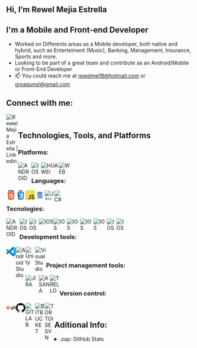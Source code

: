 ## Hi, I’m Rewel Mejia Estrella

## I'm a Mobile and Front-end Developer
- Worked on Differents areas as a Mobile developer, both native and hybrid, such as Enterteiment (Music), Banking, Management, Insurance, Sports and more.
- Looking to be part of a great team and contribute as an Android/Mobile or Front-End Developer
- 📫 You could reach me at rewelme18@hotmail.com or groagunst@gmail.com

## Connect with me:

[<img align="left" alt="Rewel Mejia Estrella | Linkedin" width="32px" src="https://www.svgrepo.com/show/75820/linkedin.svg" />][linkedin]

<br />

## Technologies, Tools, and Platforms

### Platforms:

[<img align="left" alt="ANDROID" width="36px" src="https://logospng.org/download/android/logo-android-4096.png" />][android]
[<img align="left" alt="IOS" width="26px" src="https://icon-library.com/images/ios-icon/ios-icon-1.jpg" />][ios]
[<img align="left" alt="HUAWEI" width="48px" src="https://logos-world.net/wp-content/uploads/2020/04/Huawei-Logo.png" />][huawei]
[<img align="left" alt="WEB" width="30px" src="https://th.bing.com/th/id/R.e3b0429dbc1ea8712f53df385f54f9ff?rik=x29NIYkh6S0utQ&riu=http%3a%2f%2ficon-library.com%2fimages%2fweb-png-icon%2fweb-png-icon-7.jpg&ehk=n%2fPR0YVOrwJxuqLDtdP2wb7myrmH2T0kcXeslaxbSKQ%3d&risl=&pid=ImgRaw&r=0" />][web]

<br />

### Languages:

[<img align="left" alt="HTML5" width="26px" src="https://raw.githubusercontent.com/github/explore/80688e429a7d4ef2fca1e82350fe8e3517d3494d/topics/html/html.png" />][html5]
[<img align="left" alt="CSS3" width="26px" src="https://raw.githubusercontent.com/github/explore/80688e429a7d4ef2fca1e82350fe8e3517d3494d/topics/css/css.png" />][css]
[<img align="left" alt="JavaScript" width="26px" src="https://raw.githubusercontent.com/github/explore/80688e429a7d4ef2fca1e82350fe8e3517d3494d/topics/javascript/javascript.png" />][javascript]
[<img align="left" alt="SQL" width="26px" src="https://raw.githubusercontent.com/github/explore/80688e429a7d4ef2fca1e82350fe8e3517d3494d/topics/sql/sql.png" />][sql]
[<img align="left" alt="JAVA" width="26px" height="26px" src="https://cdn.worldvectorlogo.com/logos/java-14.svg" />][java]
[<img align="left" alt="C#" width="26px" src="https://seeklogo.com/images/C/c-sharp-c-logo-02F17714BA-seeklogo.com.png" />][csharp]

<br />

### Tecnologies:

[<img align="left" alt="ANDROID" width="36px" src="https://logospng.org/download/android/logo-android-4096.png" />][android]
[<img align="left" alt="IOS" width="26px" src="https://icon-library.com/images/ios-icon/ios-icon-1.jpg" />][ios]
[<img align="left" alt="IOS" width="26px" src="https://www.stonks.tech/_next/image?url=%2Fimages%2Fflutter.png&w=640&q=75" />][futter]
[<img align="left" alt="IOS" width="40px" src="https://th.bing.com/th/id/R.5d08821b009a65732e8eb48cbd3da4bb?rik=zDAxNKCXubrXCA&riu=http%3a%2f%2findusvalleylabs.com%2fimages%2ftechnologies%2flogo-angular.png&ehk=qXrGWDPpmCiaffpJ2%2fEXfreXcXv8HlAfuAYhVdxvnrk%3d&risl=&pid=ImgRaw&r=0" />][angularjs]
[<img align="left" alt="IOS" width="36px" src="https://toppng.com/uploads/thumbnail/angular-logo-116093551654bcogxdpub.png" />][angular2]
[<img align="left" alt="IOS" width="36px" src="https://cdn4.iconfinder.com/data/icons/smashicons-file-types-webby/58/25_-_JSON_File_Webby-1024.png" />][json]
[<img align="left" alt="IOS" width="36px" src="https://cdn1.iconfinder.com/data/icons/hawcons/32/699748-icon-102-document-file-xml-1024.png" />][xml]
[<img align="left" alt="IOS" width="36px" src="https://4.bp.blogspot.com/-2RwVZMZxwi4/VYK1LM4CF6I/AAAAAAAAAzA/y_koUiSYRtg/s1600/cordova_bot.png" />][cordova]
[<img align="left" alt="IOS" width="26px" src="https://www.svgrepo.com/show/353735/firebase.svg" />][firebase]
[<img align="left" alt="IOS" width="26px" src="https://creazilla-store.fra1.digitaloceanspaces.com/icons/3254149/npm-icon-md.png" />][npm]

<br />

### Development tools:

[<img align="left" alt="Visual Studio Code" width="26px" src="https://raw.githubusercontent.com/github/explore/80688e429a7d4ef2fca1e82350fe8e3517d3494d/topics/visual-studio-code/visual-studio-code.png" />][visualstudiocode]
[<img align="left" alt="Android Studio" width="26px" src="https://upload.wikimedia.org/wikipedia/commons/thumb/e/e3/Android_Studio_Icon_%282014-2019%29.svg/1200px-Android_Studio_Icon_%282014-2019%29.svg.png" />][androidstudio]
[<img align="left" alt="Unity" width="26px" src="https://cdn.worldvectorlogo.com/logos/unity-69.svg" />][unity]
[<img align="left" alt="Visual Studio" width="30px" src="https://th.bing.com/th/id/OIP.iAnYiDHGytpOjN6g6aBjPQHaHa?rs=1&pid=ImgDetMain" />][visualstudio]

<br />

### Project management tools:

[<img align="left" alt="JIRA" width="36px" src="https://th.bing.com/th/id/R.8c8b9fe2210785205c5f8c78f385253b?rik=tksazEPbZxKmwA&pid=ImgRaw&r=0" />][jira]
[<img align="left" alt="ASANA" width="30px" src="https://logos-world.net/wp-content/uploads/2021/02/Asana-Logo.png" />][asana]
[<img align="left" alt="TRELLO" width="26px" src="https://icon-library.com/images/trello-icon-png/trello-icon-png-5.jpg" />][trello]

<br />

### Version control:

[<img align="left" alt="GIT" width="26px" src="https://raw.githubusercontent.com/github/explore/80688e429a7d4ef2fca1e82350fe8e3517d3494d/topics/git/git.png" />][git]
[<img align="left" alt="GITHUB" width="26px" src="https://raw.githubusercontent.com/github/explore/78df643247d429f6cc873026c0622819ad797942/topics/github/github.png" />][github]
[<img align="left" alt="GITLAB" width="26px" src="https://cdn.freebiesupply.com/logos/large/2x/gitlab-logo-png-transparent.png" />][gitlab]
[<img align="left" alt="BITBUCKET" width="26px" src="https://freepngdesign.com/content/uploads/images/bitbucket-icon-8885.png" />][bitbucket]
[<img align="left" alt="TORTOISESVN" width="26px" src="https://tortoisesvn.net/assets/img/logo-256x256.png" />][tortoiseSVN]

<br />

## Aditional Info:

<details>
  <summary>:zap: GitHub Stats</summary>

  <img align="left" alt="ChazzyChazz18 GitHub Stats" src="https://github-readme-stats.vercel.app/api?username=ChazzyChazz18&show_icons=true&hide_border=true" />

</details>

<!-- Social -->
[linkedin]:https://www.linkedin.com/in/rewel-mejia-estrella-a027a9196/

<!-- Languages -->
[html5]:https://www.w3schools.com/html/default.asp
[css]:https://www.w3schools.com/css/default.asp
[javascript]:https://www.w3schools.com/js/default.asp
[java]:https://www.w3schools.com/java/default.asp
[csharp]:https://www.w3schools.com/cs/index.php
[sql]:https://www.w3schools.com/sql/default.asp

<!-- Tools/Frameworks -->
[git]:https://git-scm.com/
[github]:https://www.w3schools.com/whatis/whatis_github.asp
[gitlab]:https://about.gitlab.com/
[bitbucket]:https://bitbucket.org/
[tortoiseSVN]:https://tortoisesvn.net/
[terminal]:https://www.w3schools.com/whatis/whatis_cli.asp
[visualstudiocode]:https://code.visualstudio.com/
[androidstudio]:https://developer.android.com/studio/features
[unity]:https://unity.com/
[visualstudio]:https://visualstudio.microsoft.com/es/downloads/

<!-- -->
[jira]:https://www.atlassian.com/software/jira?campaign=470711191&adgroup=1309519485776765&targetid=kwd-81845221286369:loc-55&matchtype=p&bidmatchtype=bp&network=o&device=c&creative=81845022673634&keyword=online%20project%20management%20software&querystring=jira&ds_eid=700000001738795&ds_e1=MICROSOFT&msclkid=4e4fc8e56de51d1fef36affeb9f10167
[asana]:https://asana.com/
[trello]:https://trello.com/

<!-- -->
[android]:https://www.android.com/
[ios]:https://www.apple.com/
[huawei]:https://www.huawei.com/en/
[web]:https://www.google.com/

<!-- -->
[futter]:https://www.android.com/
[angularjs]:https://www.android.com/
[angular2]:https://www.android.com/
[json]:https://www.android.com/
[xml]:https://www.android.com/
[cordova]:https://www.android.com/
[firebase]:https://www.android.com/
[npm]:https://www.android.com/
